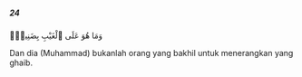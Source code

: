 ##### 24

<span class="ayah">وَمَا هُوَ عَلَى ٱلْغَيْبِ بِضَنِينٍۢ</span>

<span class="ayah_translation">Dan dia (Muhammad) bukanlah orang yang bakhil untuk menerangkan yang ghaib.</span>
